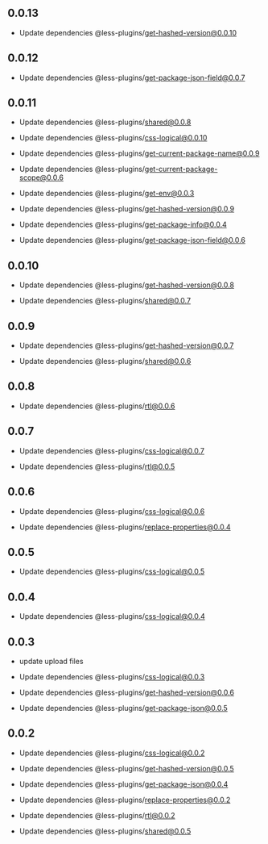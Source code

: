 ## 0.0.13

- Update dependencies @less-plugins/get-hashed-version@0.0.10

## 0.0.12

- Update dependencies @less-plugins/get-package-json-field@0.0.7

## 0.0.11

- Update dependencies @less-plugins/shared@0.0.8

- Update dependencies @less-plugins/css-logical@0.0.10

- Update dependencies @less-plugins/get-current-package-name@0.0.9

- Update dependencies @less-plugins/get-current-package-scope@0.0.6

- Update dependencies @less-plugins/get-env@0.0.3

- Update dependencies @less-plugins/get-hashed-version@0.0.9

- Update dependencies @less-plugins/get-package-info@0.0.4

- Update dependencies @less-plugins/get-package-json-field@0.0.6

## 0.0.10

- Update dependencies @less-plugins/get-hashed-version@0.0.8

- Update dependencies @less-plugins/shared@0.0.7

## 0.0.9

- Update dependencies @less-plugins/get-hashed-version@0.0.7

- Update dependencies @less-plugins/shared@0.0.6

## 0.0.8

- Update dependencies @less-plugins/rtl@0.0.6

## 0.0.7

- Update dependencies @less-plugins/css-logical@0.0.7

- Update dependencies @less-plugins/rtl@0.0.5

## 0.0.6

- Update dependencies @less-plugins/css-logical@0.0.6

- Update dependencies @less-plugins/replace-properties@0.0.4

## 0.0.5

- Update dependencies @less-plugins/css-logical@0.0.5

## 0.0.4

- Update dependencies @less-plugins/css-logical@0.0.4

## 0.0.3

- update upload files

- Update dependencies @less-plugins/css-logical@0.0.3

- Update dependencies @less-plugins/get-hashed-version@0.0.6

- Update dependencies @less-plugins/get-package-json@0.0.5

## 0.0.2

- Update dependencies @less-plugins/css-logical@0.0.2

- Update dependencies @less-plugins/get-hashed-version@0.0.5

- Update dependencies @less-plugins/get-package-json@0.0.4

- Update dependencies @less-plugins/replace-properties@0.0.2

- Update dependencies @less-plugins/rtl@0.0.2

- Update dependencies @less-plugins/shared@0.0.5

